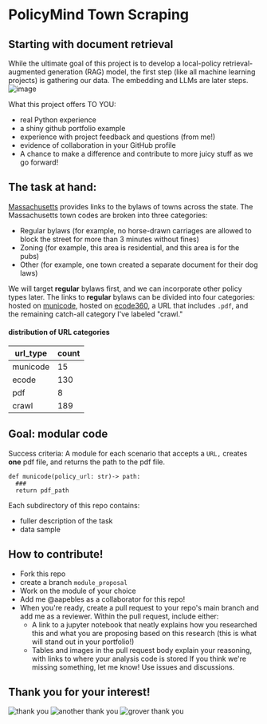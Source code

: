 # PolicyMind Town Scraping

## Starting with document retrieval
While the ultimate goal of this project is to develop a local-policy retrieval-augmented generation (RAG) model, the first step (like all machine learning projects) is gathering our data. The embedding and LLMs are later steps.
![image](https://github.com/user-attachments/assets/71d1aa5a-4273-4a7e-9fa4-61f617ac8c58)

What this project offers TO YOU:
 - real Python experience
 - a shiny github portfolio example
 - experience with project feedback and questions (from me!)
 - evidence of collaboration in your GitHub profile
 - A chance to make a difference and contribute to more juicy stuff as we go forward!

## The task at hand:
[Massachusetts](https://www.mass.gov/info-details/massachusetts-city-and-town-ordinances-and-by-laws) provides links to the bylaws of towns across the state. The Massachusetts town codes are broken into three categories:
 - Regular bylaws (for example, no horse-drawn carriages are allowed to block the street for more than 3 minutes without fines)
 - Zoning (for example, this area is residential, and this area is for the pubs)
 - Other (for example, one town created a separate document for their dog laws)

We will target **regular** bylaws first, and we can incorporate other policy types later. The links to **regular** bylaws can be divided into four categories: hosted on [municode](https://www.civicplus.com/codification-software-services/), hosted on [ecode360](https://www.generalcode.com/library/), a URL that includes `.pdf`, and the remaining catch-all category I've labeled "crawl."

#### distribution of URL categories
| url_type | count |
| -------- | ----- |
| municode | 15    |
| ecode    | 130   |
| pdf      | 8     |
| crawl    | 189   |


## Goal: modular code
 Success criteria: A module for each scenario that accepts a `URL,` creates **one** pdf file, and returns the path to the pdf file.

```
def municode(policy_url: str)-> path:
  ###
  return pdf_path
```
Each subdirectory of this repo contains:
 - fuller description of the task
 - data sample

## How to contribute! 
 - Fork this repo
 - create a branch `module_proposal`
 - Work on the module of your choice
 - Add me @aapebles as a collaborator for this repo!
 - When you're ready, create a pull request to your repo's main branch and add me as a reviewer. Within the pull request, include either:
   - A link to a jupyter notebook that neatly explains how you researched this and what you are proposing based on this research (this is what will stand out in your portfolio!)
   - Tables and images in the pull request body explain your reasoning, with links to where your analysis code is stored
If you think we're missing something, let me know! Use issues and discussions.


 ## Thank you for your interest!
![thank you](https://media.giphy.com/media/v1.Y2lkPTc5MGI3NjExeTRrbWh6dGxzbnN5YWc1djNuZmQ2bDB1Y2xlcHo0azVxY3N6NGZiMiZlcD12MV9naWZzX3NlYXJjaCZjdD1n/26gsjCZpPolPr3sBy/giphy.gif)
![another thank you](https://media.giphy.com/media/QAsBwSjx9zVKoGp9nr/giphy.gif?cid=790b7611y4kmhztlsnsyag5v3nfd6l0uclepz4k5qcsz4fb2&ep=v1_gifs_search&rid=giphy.gif&ct=g)
![grover thank you](https://media.giphy.com/media/xdMXeiY2iCfSQ6faTk/giphy.gif?cid=790b7611y4kmhztlsnsyag5v3nfd6l0uclepz4k5qcsz4fb2&ep=v1_gifs_search&rid=giphy.gif&ct=g)
 
